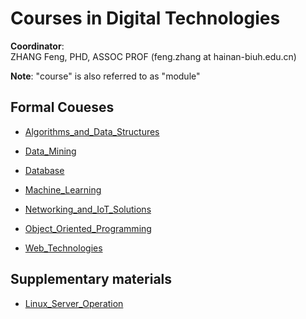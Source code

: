 # Courses in Digital Technologies

<b>Coordinator</b>: <br>
ZHANG Feng, PHD, ASSOC PROF (feng.zhang at hainan-biuh.edu.cn)

<b>Note</b>: "course" is also referred to as "module"

## Formal Coueses

- [Algorithms_and_Data_Structures](Algorithms_and_Data_Structures)

- [Data_Mining](Data_Mining)

- [Database](Database)

- [Machine_Learning](Machine_Learning)

- [Networking_and_IoT_Solutions](Networking_and_IoT_Solutions)

- [Object_Oriented_Programming](Object_Oriented_Programming)

- [Web_Technologies](Web_Technologies)


## Supplementary materials

- [Linux_Server_Operation](Linux_Server_Operation)

